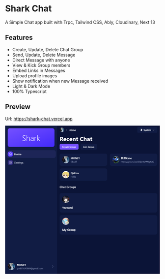 # Shark Chat

A Simple Chat app built with Trpc, Tailwind CSS, Ably, Cloudinary, Next 13

## Features

-   Create, Update, Delete Chat Group
-   Send, Update, Delete Message
-   Direct Message with anyone
-   View & Kick Group members
-   Embed Links in Messages
-   Upload profile images
-   Show notification when new Message received
-   Light & Dark Mode
-   100% Typescript

## Preview

Url: https://shark-chat.vercel.app

![preview](./document/screen_shot.png)
